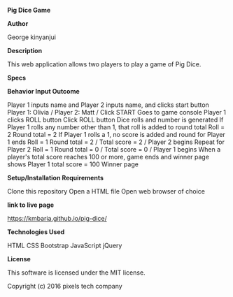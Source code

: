 <b>Pig Dice Game</b>

<b>Author</b>

George kinyanjui

<b>Description</b>

This web application allows two players to play a game of Pig Dice.

<b>Specs</b>

<b>Behavior	Input	Outcome</b>

Player 1 inputs name and Player 2 inputs name, and clicks start button	Player 1: Olivia / Player 2: Matt / Click START	Goes to game console
Player 1 clicks ROLL button	Click ROLL button	Dice rolls and number is generated
If Player 1 rolls any number other than 1, that roll is added to round total	Roll = 2	Round total = 2
If Player 1 rolls a 1, no score is added and round for Player 1 ends	Roll = 1	Round total = 2 / Total score = 2 / Player 2 begins
Repeat for Player 2	Roll = 1	Round total = 0 / Total score = 0 / Player 1 begins
When a player's total score reaches 100 or more, game ends and winner page shows	Player 1 total score = 100	Winner page

<b>Setup/Installation Requirements</b>

Clone this repository
Open a HTML file
Open web browser of choice

<b>link to live page</b>

https://kmbaria.github.io/pig-dice/

<b>Technologies Used</b>

HTML
CSS
Bootstrap
JavaScript
jQuery

<b>License</b>

This software is licensed under the MIT license.

Copyright (c) 2016 pixels tech company
